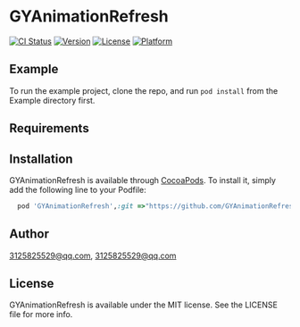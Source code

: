 # GYAnimationRefresh

[![CI Status](https://img.shields.io/travis/3125825529@qq.com/GYAnimationRefresh.svg?style=flat)](https://travis-ci.org/3125825529@qq.com/GYAnimationRefresh)
[![Version](https://img.shields.io/cocoapods/v/GYAnimationRefresh.svg?style=flat)](https://cocoapods.org/pods/GYAnimationRefresh)
[![License](https://img.shields.io/cocoapods/l/GYAnimationRefresh.svg?style=flat)](https://cocoapods.org/pods/GYAnimationRefresh)
[![Platform](https://img.shields.io/cocoapods/p/GYAnimationRefresh.svg?style=flat)](https://cocoapods.org/pods/GYAnimationRefresh)

## Example

To run the example project, clone the repo, and run `pod install` from the Example directory first.

## Requirements

## Installation

GYAnimationRefresh is available through [CocoaPods](https://cocoapods.org). To install
it, simply add the following line to your Podfile:

```ruby
  pod 'GYAnimationRefresh',:git =>"https://github.com/GYAnimationRefresh/GYAnimationRefresh.git"
```

## Author

3125825529@qq.com, 3125825529@qq.com

## License

GYAnimationRefresh is available under the MIT license. See the LICENSE file for more info.
